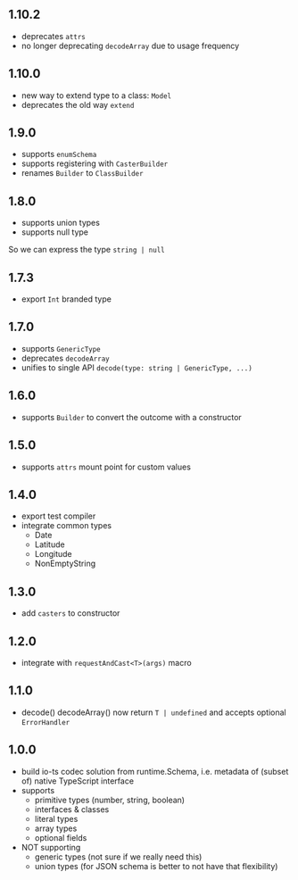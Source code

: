 ## 1.10.2

- deprecates `attrs`
- no longer deprecating `decodeArray` due to usage frequency

## 1.10.0

- new way to extend type to a class: `Model`
- deprecates the old way `extend`

## 1.9.0

- supports `enumSchema`
- supports registering with `CasterBuilder`
- renames `Builder` to `ClassBuilder`

## 1.8.0

- supports union types
- supports null type

So we can express the type `string | null`

## 1.7.3

- export `Int` branded type

## 1.7.0

- supports `GenericType`
- deprecates `decodeArray`
- unifies to single API `decode(type: string | GenericType, ...)`

## 1.6.0

- supports `Builder` to convert the outcome with a constructor

## 1.5.0

- supports `attrs` mount point for custom values

## 1.4.0

- export test compiler
- integrate common types
  - Date
  - Latitude
  - Longitude
  - NonEmptyString

## 1.3.0

- add `casters` to constructor

## 1.2.0

- integrate with `requestAndCast<T>(args)` macro

## 1.1.0

- decode() decodeArray() now return `T | undefined` and accepts optional `ErrorHandler`

## 1.0.0

- build io-ts codec solution from runtime.Schema, i.e. metadata of (subset of) native TypeScript interface
- supports
  - primitive types (number, string, boolean)
  - interfaces & classes
  - literal types
  - array types
  - optional fields
- NOT supporting
  - generic types (not sure if we really need this)
  - union types (for JSON schema is better to not have that flexibility)
